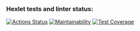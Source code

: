### Hexlet tests and linter status:
[![Actions Status](https://github.com/KunitzAn/frontend-project-11/workflows/hexlet-check/badge.svg)](https://github.com/KunitzAn/frontend-project-11/actions)
[![Maintainability](https://api.codeclimate.com/v1/badges/6d4de8b4ef014f101544/maintainability)](https://codeclimate.com/github/KunitzAn/frontend-project-11/maintainability)
[![Test Coverage](https://api.codeclimate.com/v1/badges/6d4de8b4ef014f101544/test_coverage)](https://codeclimate.com/github/KunitzAn/frontend-project-11/test_coverage)